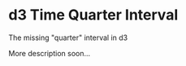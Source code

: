 d3 Time Quarter Interval
==========================
The missing "quarter" interval in d3

More description soon...
